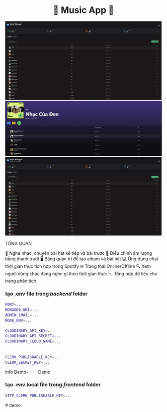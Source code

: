 <h1 align="center">  🎵 Music App 🎵  </h1>

![Demo App](frontend\img\Admin.png)
![Demo App](frontend\img\list.png)
![Demo App](frontend\img\Admin.png)


TỔNG QUAN   

🎵 Nghe nhạc, chuyển bài hát kế tiếp và bài trước
📶 Điều chỉnh âm lượng bằng thanh trượt
🖥️ Bảng quản trị để tạo album và bài hát
💻 Ứng dụng chat thời gian thực tích hợp trong Spotify
🌐 Trạng thái Online/Offline
🔍 Xem người dùng khác đang nghe gì theo thời gian thực
📉 Tổng hợp dữ liệu cho trang phân tích

### tạo .env file trong _backend_ folder

```bash
PORT=...
MONGODB_URI=...
ADMIN_EMAIL=...
NODE_ENV=...

CLOUDINARY_API_KEY=...
CLOUDINARY_API_SECRET=...
CLOUDINARY_CLOUD_NAME=...


CLERK_PUBLISHABLE_KEY=...
CLERK_SECRET_KEY=...
```
info Demo------Demo
<!-- PORT=4000
MONGODB_URI=mongodb+srv://sstgau70:9lUJtKwXO5iFnRC6@cluster0.h1hxw.mongodb.net/MyAppMusicSpotify?retryWrites=true&w=majority&appName=Cluster0

ADMIN_EMAIL=adm26062004@gmail.com
#pass hyhy123@A1

NODE_ENV=production

CLOUDINARY_API_KEY=435445414612727
CLOUDINARY_API_SECRET=b3ndRGKyTNqZoZiApIahBkdi9Bs
CLOUDINARY_CLOUD_NAME=dgpt6x6wf

CLERK_PUBLISHABLE_KEY=pk_test_bGlnaHQtbGFiLTIwLmNsZXJrLmFjY291bnRzLmRldiQ
CLERK_SECRET_KEY=sk_test_zAqZsLh671nY2ngfHZm0iTIfzFNk8yrKrgAlEU9NpZ -->
### tạo .env.local file trong _frontend_ folder

```bash
VITE_CLERK_PUBLISHABLE_KEY=...
```

<!-- VITE_CLERK_PUBLISHABLE_KEY=pk_test_bGlnaHQtbGFiLTIwLmNsZXJrLmFjY291bnRzLmRldiQ -->
#   d e m o 
 
 
